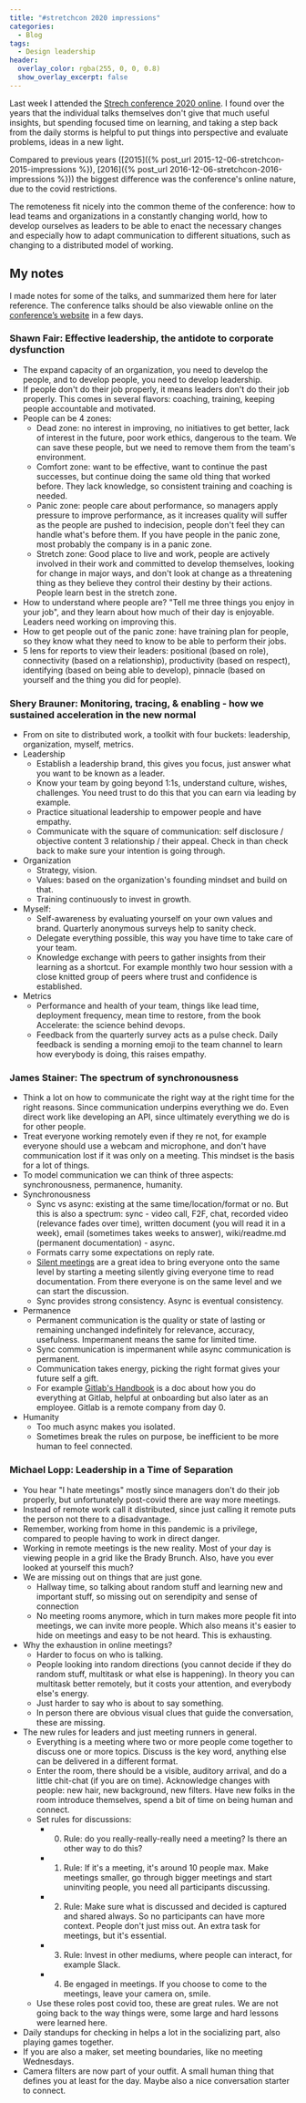 ```yaml
---
title: "#stretchcon 2020 impressions"
categories:
  - Blog
tags:
  - Design leadership
header:
  overlay_color: rgba(255, 0, 0, 0.8)
  show_overlay_excerpt: false
---
```


Last week I attended the [Strech conference 2020 online](https://www.stretchcon.com/2020-online/). I found over the years that the individual talks themselves don't give that much useful insights, but spending focused time on learning, and taking a step back from the daily storms is helpful to put things into perspective and evaluate problems, ideas in a new light.

Compared to previous years ([2015]({% post_url 2015-12-06-stretchcon-2015-impressions %}), [2016]({% post_url 2016-12-06-stretchcon-2016-impressions %})) the biggest difference was the conference's online nature, due to the covid restrictions.

The remoteness fit nicely into the common theme of the conference: how to lead teams and organizations in a constantly changing world, how to develop ourselves as leaders to be able to enact the necessary changes and especially how to adapt communication to different situations, such as changing to a distributed model of working.

## My notes

I made notes for some of the talks, and summarized them here for later reference. The conference talks should be also viewable online on the [conference’s website](https://www.stretchcon.com/2020-online/) in a few days.

### Shawn Fair: Effective leadership, the antidote to corporate dysfunction

 - The expand capacity of an organization, you need to develop the people, and to develop people, you need to develop leadership.
 - If people don't do their job properly, it means leaders don't do their job properly. This comes in several flavors: coaching, training, keeping people accountable and motivated.
 - People can be 4 zones:
   - Dead zone: no interest in improving, no initiatives to get better, lack of interest in the future, poor work ethics, dangerous to the team. We can save these people, but we need to remove them from the team's environment.
   - Comfort zone: want to be effective, want to continue the past successes, but continue doing the same old thing that worked before. They lack knowledge, so consistent training and coaching is needed.
   - Panic zone: people care about performance, so managers apply pressure to improve performance, as it increases quality will suffer as the people are pushed to indecision, people don't feel they can handle what's before them. If you have people in the panic zone, most probably the company is in a panic zone.
   - Stretch zone: Good place to live and work, people are actively involved in their work and committed to develop themselves, looking for change in major ways, and don't look at change as a threatening thing as they believe they control their destiny by their actions. People learn best in the stretch zone.
 - How to understand where people are? "Tell me three things you enjoy in your job", and they learn about how much of their day is enjoyable. Leaders need working on improving this.
 - How to get people out of the panic zone: have training plan for people, so they know what they need to know to be able to perform their jobs.
 - 5 lens for reports to view their leaders: positional (based on role), connectivity (based on a relationship), productivity (based on respect), identifying (based on being able to develop), pinnacle (based on yourself and the thing you did for people).

### Shery Brauner: Monitoring, tracing, & enabling - how we sustained acceleration in the new normal

 - From on site to distributed work, a toolkit with four buckets: leadership, organization, myself, metrics.
 - Leadership
   - Establish a leadership brand, this gives you focus, just answer what you want to be known as a leader.
   - Know your team by going beyond 1:1s, understand culture, wishes, challenges. You need trust to do this that you can earn via leading by example.
   - Practice situational leadership to empower people and have empathy.
   - Communicate with the square of communication: self disclosure / objective content 3 relationship / their appeal. Check in than check back to make sure your intention is going through.
 - Organization
   - Strategy, vision.
   - Values: based on the organization's founding mindset and build on that.
   - Training continuously to invest in growth.
 - Myself:
   - Self-awareness by evaluating yourself on your own values and brand. Quarterly anonymous surveys help to sanity check.
   - Delegate everything possible, this way you have time to take care of your team.
   - Knowledge exchange with peers to gather insights from their learning as a shortcut. For example monthly two hour session with a close knitted group of peers where trust and confidence is established.
 - Metrics
   - Performance and health of your team, things like lead time, deployment frequency, mean time to restore, from the book Accelerate: the science behind devops.
   - Feedback from the quarterly survey acts as a pulse check. Daily feedback is sending a morning emoji to the team channel to learn how everybody is doing, this raises empathy.

### James Stainer: The spectrum of synchronousness

 - Think a lot on how to communicate the right way at the right time for the right reasons. Since communication underpins everything we do. Even direct work like developing an API, since ultimately everything we do is for other people.
 - Treat everyone working remotely even if they re not, for example everyone should use a webcam and microphone, and don't have communication lost if it was only on a meeting. This mindset is the basis for a lot of things.
 - To model communication we can think of three aspects: synchronousness, permanence, humanity.
 - Synchronousness
   - Sync vs async: existing at the same time/location/format or no. But this is also a spectrum: sync - video call, F2F, chat, recorded video (relevance fades over time), written document (you will read it in a week), email (sometimes takes weeks to answer), wiki/readme.md (permanent documentation) - async.
   - Formats carry some expectations on reply rate.
   - [Silent meetings](https://medium.com/swlh/the-silent-meeting-manifesto-v1-189e9e3487eb) are a great idea to bring everyone onto the same level by starting a meeting silently giving everyone time to read documentation. From there everyone is on the same level and we can start the discussion.
   - Sync provides strong consistency. Async is eventual consistency.
 - Permanence
   - Permanent communication is the quality or state of lasting or remaining unchanged indefinitely for relevance, accuracy, usefulness. Impermanent means the same for limited time.
   - Sync communication is impermanent while async communication is permanent.
   - Communication takes energy, picking the right format gives your future self a gift.
   - For example [Gitlab's Handbook](https://about.gitlab.com/handbook/) is a doc about how you do everything at Gitlab, helpful at onboarding but also later as an employee. Gitlab is a remote company from day 0.
 - Humanity
   - Too much async makes you isolated.
   - Sometimes break the rules on purpose, be inefficient to be more human to feel connected.

### Michael Lopp: Leadership in a Time of Separation

 - You hear "I hate meetings" mostly since managers don't do their job properly, but unfortunately post-covid there are way more meetings.
 - Instead of remote work call it distributed, since just calling it remote puts the person not there to a disadvantage.
 - Remember, working from home in this pandemic is a privilege, compared to people having to work in direct danger.
 - Working in remote meetings is the new reality. Most of your day is viewing people in a grid like the Brady Brunch. Also, have you ever looked at yourself this much?
 - We are missing out on things that are just gone.
   - Hallway time, so talking about random stuff and learning new and important stuff, so missing out on serendipity and sense of connection
   - No meeting rooms anymore, which in turn makes more people fit into meetings, we can invite more people. Which also means it's easier to hide on meetings and easy to be not heard. This is exhausting.
 - Why the exhaustion in online meetings?
   - Harder to focus on who is talking.
   - People looking into random directions (you cannot decide if they do random stuff, multitask or what else is happening). In theory you can multitask better remotely, but it costs your attention, and everybody else's energy.
   - Just harder to say who is about to say something.
   - In person there are obvious visual clues that guide the conversation, these are missing.
 - The new rules for leaders and just meeting runners in general.
   - Everything is a meeting where two or more people come together to discuss one or more topics. Discuss is the key word, anything else can be delivered in a different format.
   - Enter the room, there should be a visible, auditory arrival, and do a little chit-chat (if you are on time). Acknowledge changes with people: new hair, new background, new filters. Have new folks in the room introduce themselves, spend a bit of time on being human and connect.
   - Set rules for discussions:
     - 0. Rule: do you really-really-really need a meeting? Is there an other way to do this?
     - 1. Rule: If it's a meeting, it's around 10 people max. Make meetings smaller, go through bigger meetings and start uninviting people, you need all participants discussing.
     - 2. Rule: Make sure what is discussed and decided is captured and shared always. So no participants can have more context. People don't just miss out. An extra task for meetings, but it's essential.
     - 3. Rule: Invest in other mediums, where people can interact, for example Slack.
     - 4. Be engaged in meetings. If you choose to come to the meetings, leave your camera on, smile.
   - Use these roles post covid too, these are great rules. We are not going back to the way things were, some large and hard lessons were learned here.
 - Daily standups for checking in helps a lot in the socializing part, also playing games together.
 - If you are also a maker, set meeting boundaries, like no meeting Wednesdays.
 - Camera filters are now part of your outfit. A small human thing that defines you at least for the day. Maybe also a nice conversation starter to connect.

###
